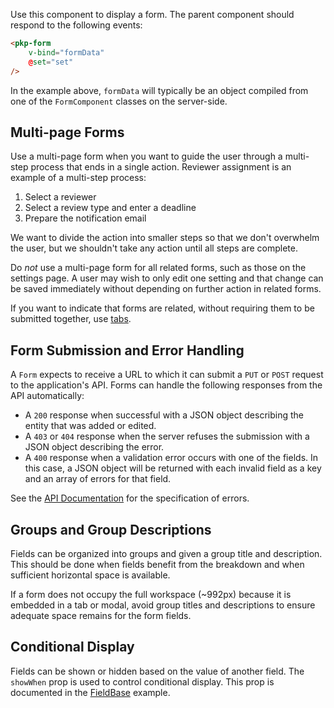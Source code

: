 
Use this component to display a form. The parent component should respond to the following events:

```html
<pkp-form
	v-bind="formData"
	@set="set"
/>
```

In the example above, `formData` will typically be an object compiled from one of the `FormComponent` classes on the server-side.

## Multi-page Forms

Use a multi-page form when you want to guide the user through a multi-step process that ends in a single action. Reviewer assignment is an example of a multi-step process:

1. Select a reviewer
2. Select a review type and enter a deadline
3. Prepare the notification email

We want to divide the action into smaller steps so that we don't overwhelm the user, but we shouldn't take any action until all steps are complete.

Do _not_ use a multi-page form for all related forms, such as those on the settings page. A user may wish to only edit one setting and that change can be saved immediately without depending on further action in related forms.

If you want to indicate that forms are related, without requiring them to be submitted together, use [tabs](#/component/Tab).

## Form Submission and Error Handling

A `Form` expects to receive a URL to which it can submit a `PUT` or `POST` request to the application's API. Forms can handle the following responses from the API automatically:

- A `200` response when successful with a JSON object describing the entity that was added or edited.
- A `403` or `404` response when the server refuses the submission with a JSON object describing the error.
- A `400` response when a validation error occurs with one of the fields. In this case, a JSON object will be returned with each invalid field as a key and an array of errors for that field.

See the [API Documentation](https://docs.pkp.sfu.ca/dev/api) for the specification of errors.

## Groups and Group Descriptions

Fields can be organized into groups and given a group title and description. This should be done when fields benefit from the breakdown and when sufficient horizontal space is available.

If a form does not occupy the full workspace (~992px) because it is embedded in a tab or modal, avoid group titles and descriptions to ensure adequate space remains for the form fields.

## Conditional Display

Fields can be shown or hidden based on the value of another field. The `showWhen` prop is used to control conditional display. This prop is documented in the [FieldBase](#/component/Form/fields/FieldBase) example.
